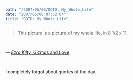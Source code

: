 ```yaml
---
path: "/2007/05/06/QOTD:_My_Whole_Life" 
date: "2007/05/06 07:32:04" 
title: "QOTD: My Whole Life" 
---
```

<blockquote><p>This picture is a picture of my whole life, in 8 1/2 x 11.</p></blockquote><br><p>&#8212; <a href="http://lettersunknown.com/archives/001081.html"><cite>Ezra Kilty</cite>, Gizmos and Love</a></p><br><p>I completely forgot about quotes of the day.</p>